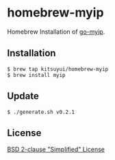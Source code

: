 # homebrew-myip

Homebrew Installation of [go-myip](https://github.com/kitsuyui/go-myip).

## Installation

```console
$ brew tap kitsuyui/homebrew-myip
$ brew install myip
```

## Update

```console
$ ./generate.sh v0.2.1
```

## License

[BSD 2-clause "Simplified" License](https://spdx.org/licenses/BSD-2-Clause)

